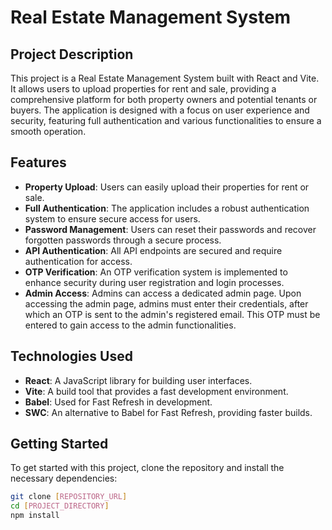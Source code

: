 # Real Estate Management System

## Project Description

This project is a Real Estate Management System built with React and Vite. It allows users to upload properties for rent and sale, providing a comprehensive platform for both property owners and potential tenants or buyers. The application is designed with a focus on user experience and security, featuring full authentication and various functionalities to ensure a smooth operation.

## Features

- **Property Upload**: Users can easily upload their properties for rent or sale.
- **Full Authentication**: The application includes a robust authentication system to ensure secure access for users.
- **Password Management**: Users can reset their passwords and recover forgotten passwords through a secure process.
- **API Authentication**: All API endpoints are secured and require authentication for access.
- **OTP Verification**: An OTP verification system is implemented to enhance security during user registration and login processes.
- **Admin Access**: Admins can access a dedicated admin page. Upon accessing the admin page, admins must enter their credentials, after which an OTP is sent to the admin's registered email. This OTP must be entered to gain access to the admin functionalities.

## Technologies Used

- **React**: A JavaScript library for building user interfaces.
- **Vite**: A build tool that provides a fast development environment.
- **Babel**: Used for Fast Refresh in development.
- **SWC**: An alternative to Babel for Fast Refresh, providing faster builds.

## Getting Started

To get started with this project, clone the repository and install the necessary dependencies:

```bash
git clone [REPOSITORY_URL]
cd [PROJECT_DIRECTORY]
npm install
